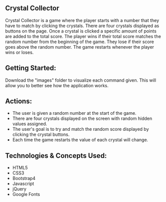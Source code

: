 
## Crystal Collector
Crystal Collector is a game where the player starts with a number that they have to match by clicking the crystals. There are four crystals displayed as buttons on the page. Once a crystal is clicked a specific amount of points are added to the total score. The player wins if their total score matches the random number from the beginning of the game. They lose if their score goes above the random number. The game restarts whenever the player wins or loses.


## Getting Started:
Download the "images" folder to visualize each command given.
This will allow you to better see how the application works.


## Actions:
* The user is given a random number at the start of the game. 
* There are four crystals displayed on the screen with random hidden values assigned. 
* The user's goal is to try and match the random score displayed by clicking the crystal buttons. 
* Each time the game restarts the value of each crystal will change.



## Technologies & Concepts Used:
* HTML5
* CSS3
* Bootstrap4
* Javascript
* jQuery
* Google Fonts
